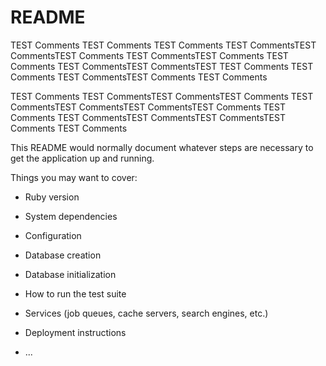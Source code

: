 # README

TEST Comments
TEST Comments
TEST Comments
TEST CommentsTEST CommentsTEST Comments
TEST CommentsTEST Comments
TEST Comments
TEST CommentsTEST CommentsTEST
TEST Comments
TEST Comments
TEST CommentsTEST Comments
TEST Comments

TEST Comments
TEST CommentsTEST CommentsTEST Comments
TEST CommentsTEST CommentsTEST CommentsTEST Comments
TEST Comments
TEST CommentsTEST CommentsTEST CommentsTEST Comments
TEST Comments

This README would normally document whatever steps are necessary to get the
application up and running.

Things you may want to cover:

* Ruby version

* System dependencies

* Configuration

* Database creation

* Database initialization

* How to run the test suite

* Services (job queues, cache servers, search engines, etc.)

* Deployment instructions

* ...
